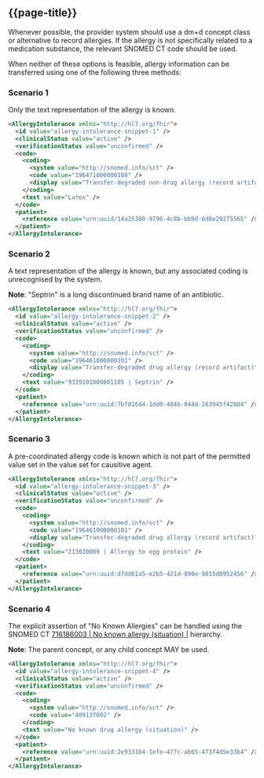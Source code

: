 ## {{page-title}}

Whenever possible, the provider system should use a dm+d concept class or alternative to record allergies. If the allergy is not specifically related to a medication substance, the relevant SNOMED CT code should be used.

When neither of these options is feasible, allergy information can be transferred using one of the following three methods:

### Scenario 1

Only the text representation of the allergy is known.

```xml
<AllergyIntolerance xmlns="http://hl7.org/fhir">
  <id value="allergy-intolerance-snippet-1" />
  <clinicalStatus value="active" />
  <verificationStatus value="unconfirmed" />
  <code>
    <coding>
      <system value="http://snomed.info/sct" />
      <code value="196471000000108" />
      <display value="Transfer-degraded non-drug allergy (record artifact)" />
    </coding>
    <text value="Latex" />
  </code>
  <patient>
    <reference value="urn:uuid/14a25380-9796-4c8b-bb9d-6d8e29275565" />
  </patient>
</AllergyIntolerance>
```

### Scenario 2

A text representation of the allergy is known, but any associated coding is unrecognised by the system.

<div class="nhsd-a-box nhsd-a-box--bg-light-blue nhsd-!t-margin-bottom-6 nhsd-t-body">
    <b>Note</b>: "Septrin" is a long discontinued brand name of an antibiotic.
</div>

```xml
<AllergyIntolerance xmlns="http://hl7.org/fhir">
  <id value="allergy-intolerance-snippet-2" />
  <clinicalStatus value="active" />
  <verificationStatus value="unconfirmed" />
  <code>
    <coding>
      <system value="http://snomed.info/sct" />
      <code value="196461000000101" />
      <display value="Transfer-degraded drug allergy (record artifact)" />
    </coding>
    <text value="9339101000001105 | Septrin" />
  </code>
  <patient>
    <reference value="urn:uuid:7bf016d4-1dd0-484b-844d-163945f42884" />
  </patient>
</AllergyIntolerance>
```


### Scenario 3

A pre-coordinated allergy code is known which is not part of the permitted value set in the value set for causitive agent.


```xml
<AllergyIntolerance xmlns="http://hl7.org/fhir">
  <id value="allergy-intolerance-snippet-3" />
  <clinicalStatus value="active" />
  <verificationStatus value="unconfirmed" />
  <code>
    <coding>
      <system value="http://snomed.info/sct" />
      <code value="196461000000101" />
      <display value="Transfer-degraded drug allergy (record artifact)" />
    </coding>
    <text value="213020009 | Allergy to egg protein" />
  </code>
  <patient>
    <reference value="urn:uuid:d7dd61a5-e2b5-421d-890e-9015d0952456" />
  </patient>
</AllergyIntolerance>
```



### Scenario 4

The explicit assertion of "No Known Allergies" can be handled using the SNOMED CT [716186003 | No known allergy (situation) |](https://termbrowser.nhs.uk/?perspective=full&conceptId1=716186003) hierarchy.

<div class="nhsd-a-box nhsd-a-box--bg-light-blue nhsd-!t-margin-bottom-6 nhsd-t-body">
    <b>Note</b>: The parent concept, or any child concept MAY be used.
</div>

```xml
<AllergyIntolerance xmlns="http://hl7.org/fhir">
  <id value="allergy-intolerance-snippet-4" />
  <clinicalStatus value="active" />
  <verificationStatus value="unconfirmed" />
  <code>
    <coding>
      <system value="http://snomed.info/sct" />
      <code value="409137002" />
    </coding>
    <text value="No known drug allergy (situation)" />
  </code>
  <patient>
    <reference value="urn:uuid:2e9331b4-1efe-477c-ab65-473f4d5e33b4" />
  </patient>
</AllergyIntolerance>
```

